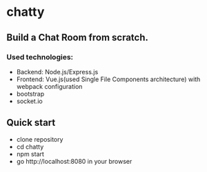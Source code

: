 # chatty

## Build a Chat Room from scratch.

### Used technologies:  
* Backend: Node.js/Express.js  
* Frontend: Vue.js(used Single File Components architecture) with webpack configuration  
* bootstrap  
* socket.io  


## Quick start
* clone repository
* cd chatty
* npm start
* go http://localhost:8080 in your browser

